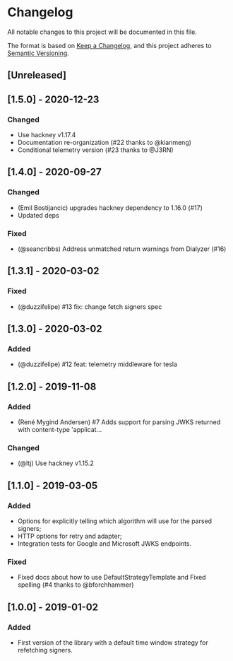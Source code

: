 # Changelog

All notable changes to this project will be documented in this file.

The format is based on [Keep a Changelog](https://keepachangelog.com/en/1.0.0/),
and this project adheres to [Semantic Versioning](https://semver.org/spec/v2.0.0.html).

## [Unreleased]

## [1.5.0] - 2020-12-23

### Changed

- Use hackney v1.17.4
- Documentation re-organization (#22 thanks to @kianmeng)
- Conditional telemetry version (#23 thanks to @J3RN)

## [1.4.0] - 2020-09-27

### Changed

- (Emil Bostijancic) upgrades hackney dependency to 1.16.0 (#17)
- Updated deps

### Fixed

- (@seancribbs) Address unmatched return warnings from Dialyzer (#16)

## [1.3.1] - 2020-03-02

### Fixed

- (@duzzifelipe) #13 fix: change fetch signers spec

## [1.3.0] - 2020-03-02

### Added

- (@duzzifelipe) #12 feat: telemetry middleware for tesla

## [1.2.0] - 2019-11-08

### Added

- (René Mygind Andersen) #7 Adds support for parsing JWKS returned with content-type 'applicat…

### Changed

- (@ltj) Use hackney v1.15.2

## [1.1.0] - 2019-03-05

### Added

- Options for explicitly telling which algorithm will use for the parsed signers;
- HTTP options for retry and adapter;
- Integration tests for Google and Microsoft JWKS endpoints.

### Fixed

- Fixed docs about how to use DefaultStrategyTemplate and Fixed spelling (#4 thanks to @bforchhammer)

## [1.0.0] - 2019-01-02

### Added

- First version of the library with a default time window strategy for refetching signers.

